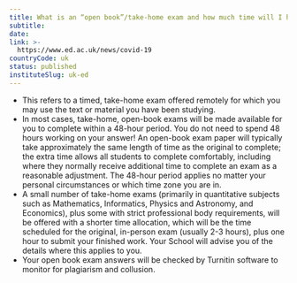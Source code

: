 ```yaml
---
title: What is an “open book”/take-home exam and how much time will I have to complete it?
subtitle: 
date:  
link: >-
  https://www.ed.ac.uk/news/covid-19
countryCode: uk
status: published
instituteSlug: uk-ed
---
```

  * This refers to a timed, take-home exam offered remotely for which you may use the text or material you have been studying.
  * In most cases, take-home, open-book exams will be made available for you to complete within a 48-hour period. You do not need to spend 48 hours working on your answer! An open-book exam paper will typically take approximately the same length of time as the original to complete; the extra time allows all students to complete comfortably, including where they normally receive additional time to complete an exam as a reasonable adjustment. The 48-hour period applies no matter your personal circumstances or which time zone you are in.
  * A small number of take-home exams (primarily in quantitative subjects such as Mathematics, Informatics, Physics and Astronomy, and Economics), plus some with strict professional body requirements, will be offered with a shorter time allocation, which will be the time scheduled for the original, in-person exam (usually 2-3 hours), plus one hour to submit your finished work. Your School will advise you of the details where this applies to you.
  * Your open book exam answers will be checked by Turnitin software to monitor for plagiarism and collusion.


